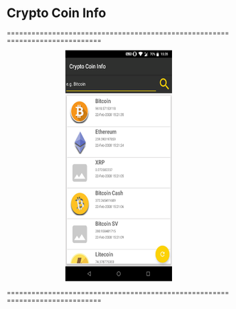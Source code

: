 # Crypto Coin Info

=============================================================================
<p align="center">
  <img src="https://raw.githubusercontent.com/pankaj046/Crypto-Coin-Info/master/screenshot.png" width="240" height="520" title="Crypto Coin Info">
</p>
=============================================================================
